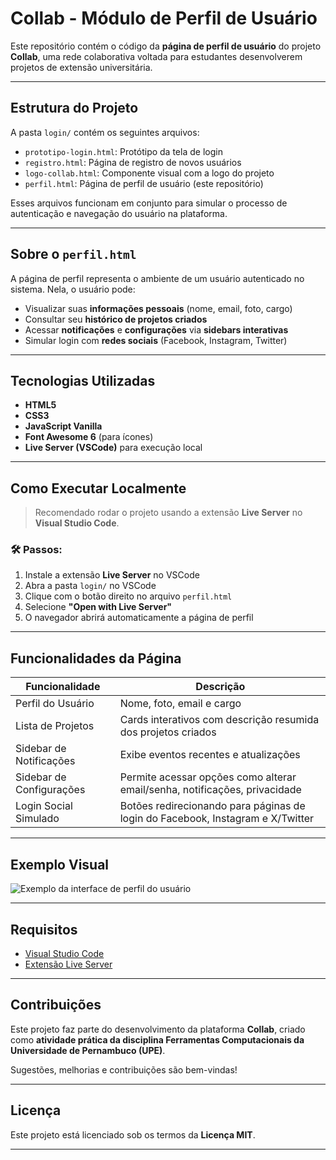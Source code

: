 # Collab - Módulo de Perfil de Usuário

Este repositório contém o código da **página de perfil de usuário** do projeto **Collab**, uma rede colaborativa voltada para estudantes desenvolverem projetos de extensão universitária.

---

## Estrutura do Projeto

A pasta `login/` contém os seguintes arquivos:

- `prototipo-login.html`: Protótipo da tela de login  
- `registro.html`: Página de registro de novos usuários  
- `logo-collab.html`: Componente visual com a logo do projeto  
- `perfil.html`: Página de perfil de usuário (este repositório)

Esses arquivos funcionam em conjunto para simular o processo de autenticação e navegação do usuário na plataforma.

---

## Sobre o `perfil.html`

A página de perfil representa o ambiente de um usuário autenticado no sistema. Nela, o usuário pode:

- Visualizar suas **informações pessoais** (nome, email, foto, cargo)
- Consultar seu **histórico de projetos criados**
- Acessar **notificações** e **configurações** via **sidebars interativas**
- Simular login com **redes sociais** (Facebook, Instagram, Twitter)

---

## Tecnologias Utilizadas

- **HTML5**  
- **CSS3**  
- **JavaScript Vanilla**  
- **Font Awesome 6** (para ícones)  
- **Live Server (VSCode)** para execução local

---

## Como Executar Localmente

> Recomendado rodar o projeto usando a extensão **Live Server** no **Visual Studio Code**.

### 🛠 Passos:

1. Instale a extensão **Live Server** no VSCode  
2. Abra a pasta `login/` no VSCode  
3. Clique com o botão direito no arquivo `perfil.html`  
4. Selecione **"Open with Live Server"**  
5. O navegador abrirá automaticamente a página de perfil

---

## Funcionalidades da Página

| Funcionalidade        | Descrição                                                                 |
|-----------------------|---------------------------------------------------------------------------|
| Perfil do Usuário   | Nome, foto, email e cargo                                                 |
| Lista de Projetos   | Cards interativos com descrição resumida dos projetos criados             |
| Sidebar de Notificações | Exibe eventos recentes e atualizações                                   |
| Sidebar de Configurações | Permite acessar opções como alterar email/senha, notificações, privacidade |
| Login Social Simulado | Botões redirecionando para páginas de login do Facebook, Instagram e X/Twitter |

---

## Exemplo Visual

![Exemplo da interface de perfil do usuário](https://via.placeholder.com/900x400?text=Imagem+da+Interface+do+Perfil+COLLAB)

---

## Requisitos

- [Visual Studio Code](https://code.visualstudio.com/)  
- [Extensão Live Server](https://marketplace.visualstudio.com/items?itemName=ritwickdey.LiveServer)

---

## Contribuições

Este projeto faz parte do desenvolvimento da plataforma **Collab**, criado como **atividade prática da disciplina Ferramentas Computacionais da Universidade de Pernambuco (UPE)**.

Sugestões, melhorias e contribuições são bem-vindas!

---

## Licença

Este projeto está licenciado sob os termos da **Licença MIT**.

---

